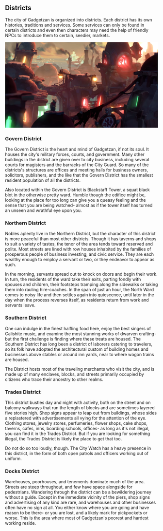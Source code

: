 ## Districts
The city of Gadgetzan is organized into districts. Each district has its own histories, traditions and services. Some services can only be found in certain districts and even then characters may need the help of friendly NPCs to introduce them to certain, seedier, markets.

![Rooftops](../references/images/rooftops.jpg)

### Govern District
The Govern District is the heart and mind of Gadgetzan, if not its soul. It houses the city's military forces, courts, and government. Many other buildings in the district are given over to city business, including several courts for magisters and the barracks of the City Guard. So many of the districts's structures are offices and meeting halls for business owners, solicitors, publishers, and the like that the Govern District has the smallest resident population of all the districts.

Also located within the Govern District is Blackstaff Tower, a squat black blot in the otherwise pretty ward. Humble though the edifice might be, looking at the place for too long can give you a queasy feeling and the sense that you are being watched- almost as if the tower itself has turned an unseen and wrathful eye upon you.

### Northern District
Nobles aplenty live in the Northern District, but the character of this district is more peaceful than most other districts. Though it has taverns and shops to suit a variety of tastes, the tenor of the area tends toward reserved and polite. Most streets are lined with row houses inhabited by the families of prosperous people of business investing, and civic service. They are each wealthy enough to employ a servant or two, or they endeavor to appear as such.

In the morning, servants spread out to knock on doors and begin their work. In turn, the residents of the ward take their exits, parting fondly with spouses and children, their footsteps tramping along the sidewalks or taking them into rauling hire-coaches. In the span of just an hour, the North Ward comes to noisy life and then settles again into quiescence, until later in the day when the process reverses itself, as residents return from work and servants leave.

### Southern District
One can indulge in the finest halfling food here, enjoy the best singers of Calishite music, and examine the most stunning works of dwarven crafting- but the first challenge is finding where these treats are housed. The Southern District has long been a district of laborers catering to travelers, so its folk have adopted the architectural custom of building homes and businesses above stables or around inn yards, near to where wagon trains are housed.

The District hosts most of the traveling merchants who visit the city, and is made up of many enclaves, blocks, and streets primarily occupied by citizens who trace their ancestry to other realms.

### Trades District
This district bustles day and night with activity, both on the street and on balcony walkways that run the length of blocks and are sometimes layered five stories high. Shop signs appear to leap out from buildings, whose sides a replastered with advertisements all vying for the attention of the eye. Clothing stores, jewelry stores, perfumeries, flower shops, cake shops, taverns, cafes, inns, boarding schools, offices- as long as it's not illegal, you can find it in the Trades District. But if you are looking for something illegal, the Trades District is likely the place to get that too.

Do not do so too loudly, though. The City Watch has a heavy presence in this district, in the form of both open patrols and officers working out of uniform.

### Docks District
Warehouses, poorhouses, and tenements dominate much of the area. Streets are steep throughout, and few have space alongside for pedestrians. Wandering through the district can be a bewildering journey without a guide. Except in the immediate vicinity of the piers, shop signs and advertising of any kind are rare, and warehouses and other businesses often have no sign at all. You either know where you are going and have reason to be there- or you are lost, and a likely mark for pickpockets or worse. This is the area where most of Gadgetzan's poorest and hardest working reside.